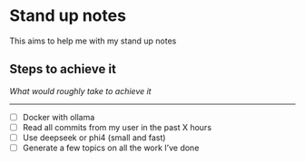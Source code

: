 # Stand up notes

This aims to help me with my stand up notes

## Steps to achieve it

*What would roughly take to achieve it*

---

- [ ]  Docker with ollama
- [ ]  Read all commits from my user in the past X hours
- [ ]  Use deepseek or phi4 (small and fast)
- [ ]  Generate a few topics on all the work I’ve done